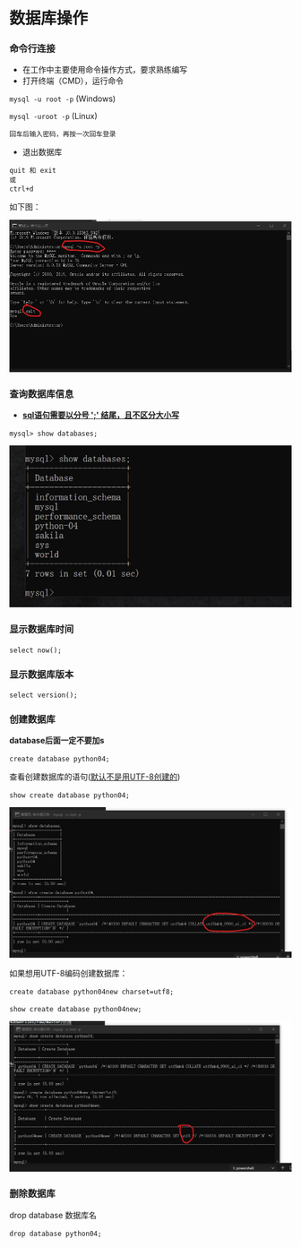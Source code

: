 # 数据库操作

### 命令行连接

* 在工作中主要使用命令操作方式，要求熟练编写
* 打开终端（CMD），运行命令

`mysql -u root -p` (Windows)

`mysql -uroot -p` (Linux)

`回车后输入密码，再按一次回车登录`

* 退出数据库

```
quit 和 exit
或
ctrl+d
```

如下图：

![avatar](https://github.com/BruceSniper/MarkdownFiles/raw/master/数据库/img/1.jpg)

### 查询数据库信息

* **<u>sql语句需要以分号 ';' 结尾，且不区分大小写</u>**

`mysql> show databases;`

![avatar](https://github.com/BruceSniper/MarkdownFiles/raw/master/数据库/img/2.jpg)

### 显示数据库时间
`select now();`

### 显示数据库版本
`select version();`

### 创建数据库

**database后面一定不要加s**

`create database python04;`

查看创建数据库的语句(<u>默认不是用UTF-8创建的</u>)

`show create database python04;`

![avatar](https://github.com/BruceSniper/MarkdownFiles/raw/master/数据库/img/3.jpg)

如果想用UTF-8编码创建数据库：

`create database python04new charset=utf8;`

`show create database python04new;`

![avatar](https://github.com/BruceSniper/MarkdownFiles/raw/master/数据库/img/4.jpg)


### 删除数据库
drop database 数据库名

`drop database python04;`